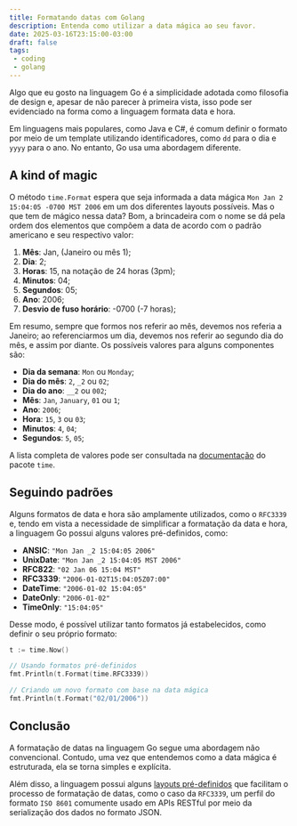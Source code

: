 ```yaml
---
title: Formatando datas com Golang
description: Entenda como utilizar a data mágica ao seu favor.
date: 2025-03-16T23:15:00-03:00
draft: false
tags:
 - coding
 - golang
---
```


Algo que eu gosto na linguagem Go é a simplicidade adotada como filosofia de design e, apesar de não parecer à primeira vista, isso pode ser evidenciado na forma como a linguagem formata data e hora.

Em linguagens mais populares, como Java e C#, é comum definir o formato por meio de um template utilizando identificadores, como `dd` para o dia e `yyyy` para o ano. No entanto, Go usa uma abordagem diferente.

## A kind of magic

O método `time.Format` espera que seja informada a data mágica `Mon Jan 2 15:04:05 -0700 MST 2006` em um dos diferentes layouts possíveis. Mas o que tem de mágico nessa data? Bom, a brincadeira com o nome se dá pela ordem dos elementos que compõem a data de acordo com o padrão americano e seu respectivo valor:

1. **Mês**: Jan, (Janeiro ou mês 1);
2. **Dia**: 2;
3. **Horas**: 15, na notação de 24 horas (3pm);
4. **Minutos**: 04;
5. **Segundos**: 05;
6. **Ano**: 2006;
7. **Desvio de fuso horário**: -0700 (-7 horas);

Em resumo, sempre que formos nos referir ao mês, devemos nos referia a Janeiro; ao referenciarmos um dia, devemos nos referir ao segundo dia do mês, e assim por diante. Os possíveis valores para alguns componentes são:

- **Dia da semana**: `Mon` ou `Monday`;
- **Dia do mês**: `2`, `_2` ou `02`;
- **Dia do ano**: `__2` ou `002`;
- **Mês**: `Jan`, `January`, `01` ou `1`;
- **Ano**: `2006`;
- **Hora**: `15`, `3` ou `03`;
- **Minutos**: `4`, `04`;
- **Segundos**: `5`, `05`;

A lista completa de valores pode ser consultada na [documentação](https://pkg.go.dev/time#Layout "Layouts do pacote time") do pacote `time`.

## Seguindo padrões

Alguns formatos de data e hora são amplamente utilizados, como o `RFC3339` e, tendo em vista a necessidade de simplificar a formatação da data e hora, a linguagem Go possui alguns valores pré-definidos, como:

- **ANSIC**: `"Mon Jan _2 15:04:05 2006"`
- **UnixDate**: `"Mon Jan _2 15:04:05 MST 2006"`
- **RFC822**: `"02 Jan 06 15:04 MST"`
- **RFC3339**: `"2006-01-02T15:04:05Z07:00"`
- **DateTime**: `"2006-01-02 15:04:05"`
- **DateOnly**: `"2006-01-02"`
- **TimeOnly**: `"15:04:05"`

Desse modo, é possível utilizar tanto formatos já estabelecidos, como definir o seu próprio formato:

```go
t := time.Now()

// Usando formatos pré-definidos
fmt.Println(t.Format(time.RFC3339)) 

// Criando um novo formato com base na data mágica
fmt.Println(t.Format("02/01/2006")) 
```

## Conclusão

A formatação de datas na linguagem Go segue uma abordagem não convencional. Contudo, uma vez que entendemos como a data mágica é estruturada, ela se torna simples e explícita. 

Além disso, a linguagem possui alguns [layouts pré-definidos](https://pkg.go.dev/time#Layout "Layouts do pacote time") que facilitam o processo de formatação de datas, como o caso da `RFC3339`, um perfil do formato `ISO 8601` comumente usado em APIs RESTful por meio da serialização dos dados no formato JSON.

